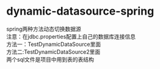 # dynamic-datasource-spring
spring两种方法动态切换数据源<br />
注意：在jdbc.properties配置上自己的数据库连接信息<br/>
方法一：TestDynamicDataSource里面<br />
方法二:TestDynamicDataSource2里面<br />
两个sql文件是项目中用到表的表结构<br />


